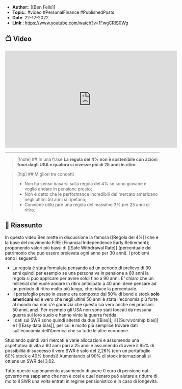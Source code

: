 - **Author**:: [[Ben Felix]]
- **Topic**:: #video #PersonalFinance #PublishedPosts
- **Date**: 22-12-2022
- **Link**:: https://www.youtube.com/watch?v=1FwgCRIS0Wg

## 📺 Video
<div class="iframe-container">
  <iframe width="560" height="315" src="https://www.youtube.com/embed/1FwgCRIS0Wg" title="YouTube video player" frameborder="0" allow="accelerometer; autoplay; clipboard-write; encrypted-media; gyroscope; picture-in-picture" allowfullscreen></iframe>
</div>

---

> [!note] ## In una frase
> **La regola del 4% non è sostenibile con azioni fuori dagli USA e qualora si vivesse più di 25 anni in ritiro**.

> [!tip] ## Migliori tre concetti
> - Non ha senso basarsi sulla regola del 4% se sono giovane e voglio andare in pensione presto;
> - Non è detto che le performance incredibili del mercato americano negli ultimi 50 anni si ripetano;
> - Conviene utilizzare una regola del massimo 3% per 25 anni di ritiro.

## 📒 Riassunto
In questo video Ben mette in discussione la famosa [[Regola del 4%]] che è la base del movimento FIRE (Financial Independence Early Retirement); proponendo valori più bassi di [[Safe Withdrawal Rate]] (percentuale del patrimonio che può essere prelevata ogni anno per 30 anni).
I problemi sono i seguenti:
* La regola è stata formulata pensando ad un periodo di prelievo di 30 anni quindi per esempio se una persona va in pensione a 60 anni la regola si può applicare per avere soldi fino a 90 anni. E' chiaro che un millenial che vuole andare in ritiro anticipato a 40 anni deve pensare ad un periodo di ritiro molto più lungo, che riduce la percentuale.
* Il portafoglio preso in esame era composto dal 50% di bond e stock **solo americani** ed è vero che negli ultimi 50 anni è stata l'economia più forte al mondo ma non c'è garanzia che questo sia vero anche nei prossimi 50 anni, anzi. Per esempio gli USA non sono stati toccati da nessuna guerra sul loro suolo e hanno vinto la guerra fredda.
* I dati sul SWR sono quindi alterati da due [[Bias]], il [[Survivorship bias]] e l'[[Easy data bias]], per cui è molto più semplice trovare dati sull'economia dell'America che su tutte le altre economie. 

Studiando quindi vari mercati e varie allocazioni e assumendo una aspettativa di vita a 60 anni pari a 25 anni e assumendo di avere il 95% di possibilità di successo il vero SWR è solo del 2,26% (con un portafoglio 60% stock e 40% bonds)!
Aumentando al 90% di stock internazionali  si ottiene un SWR del 3,02.

Tutto questo ragionamento assumendo di avere 0 euro di pensione dal governo ma sappiamo che non è così e quel denaro può aiutare a ridurre di molto il SWR una volta entrati in regime pensionistico e in caso di longevità.

